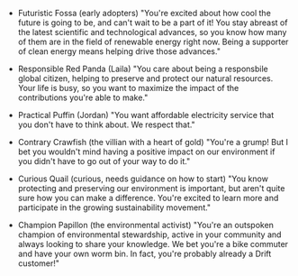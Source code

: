 - Futuristic Fossa (early adopters)
    "You're excited about how cool the future is going to be, and can't wait to be a part of it! You stay abreast of the latest scientific and technological advances, so you know how many of them are in the field of renewable energy right now. Being a supporter of clean energy means helping drive those advances."

- Responsible Red Panda (Laila)
    "You care about being a responsbile global citizen, helping to preserve and protect our natural resources. Your life is busy, so you want to maximize the impact of the contributions you're able to make."

- Practical Puffin (Jordan)
    "You want affordable electricity service that you don't have to think about. We respect that."

- Contrary Crawfish (the villian with a heart of gold)
    "You're a grump! But I bet you wouldn't mind having a positive impact on our environment if you didn't have to go out of your way to do it."

- Curious Quail (curious, needs guidance on how to start)
    "You know protecting and preserving our environment is important, but aren't quite sure how you can make a difference. You're excited to learn more and participate in the growing sustainability movement."

- Champion Papillon (the environmental activist)
    "You're an outspoken champion of environmental stewardship, active in your community and always looking to share your knowledge. We bet you're a bike commuter and have your own worm bin. In fact, you're probably already a Drift customer!"

